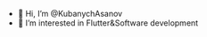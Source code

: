 - 👋 Hi, I’m @KubanychAsanov
- 👀 I’m interested in Flutter&Software development

<!---
KubanychAsanov/KubanychAsanov is a ✨ special ✨ repository because its `README.md` (this file) appears on your GitHub profile.
You can click the Preview link to take a look at your changes.
--->
